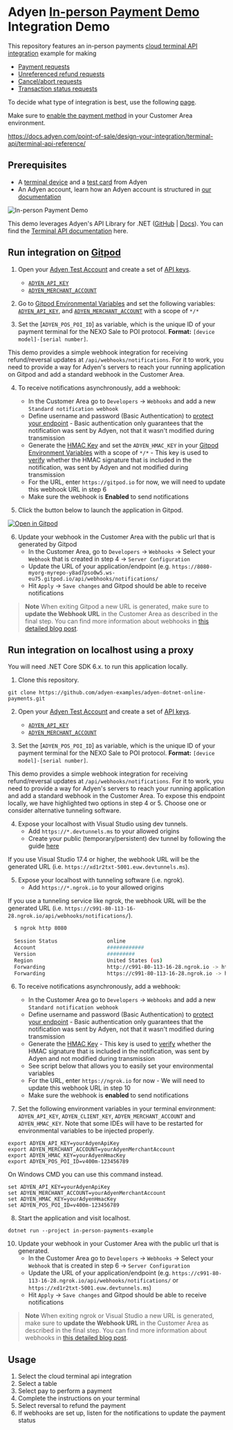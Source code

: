 ﻿# Adyen [In-person Payment Demo](https://docs.adyen.com/point-of-sale/) Integration Demo

This repository features an in-person payments [cloud terminal API integration](https://docs.adyen.com/point-of-sale/design-your-integration/choose-your-architecture/cloud/) example for making
- [Payment requests](https://docs.adyen.com/point-of-sale/basic-tapi-integration/make-a-payment/)
- [Unreferenced refund requests](https://docs.adyen.com/point-of-sale/basic-tapi-integration/refund-payment/referenced/)
- [Cancel/abort requests](https://docs.adyen.com/point-of-sale/basic-tapi-integration/cancel-a-transaction/)
- [Transaction status requests](https://docs.adyen.com/point-of-sale/basic-tapi-integration/verify-transaction-status/)

To decide what type of integration is best, use the following [page](https://docs.adyen.com/point-of-sale/design-your-integration/choose-your-architecture/#choosing-between-cloud-and-local).

Make sure to [enable the payment method](https://docs.adyen.com/point-of-sale/what-we-support/payment-methods/#add-payment-methods-to-your-account) in your Customer Area environment.

https://docs.adyen.com/point-of-sale/design-your-integration/terminal-api/terminal-api-reference/

## Prerequisites
- A [terminal device](https://docs.adyen.com/point-of-sale/user-manuals/) and a [test card](https://docs.adyen.com/point-of-sale/testing-pos-payments/) from Adyen
- An Adyen account, learn how an Adyen account is structured in [our documentation](https://docs.adyen.com/point-of-sale/design-your-integration/determine-account-structure/)


![In-person Payment Demo](wwwroot/images/cardinpersonpayment.gif)

This demo leverages Adyen's API Library for .NET ([GitHub](https://github.com/Adyen/adyen-dotnet-api-library) | [Docs](https://docs.adyen.com/development-resources/libraries?tab=c__5#csharp)).
You can find the [Terminal API documentation](https://docs.adyen.com/point-of-sale/design-your-integration/terminal-api/terminal-api-reference/) here.

## Run integration on [Gitpod](https://gitpod.io/)
1. Open your [Adyen Test Account](https://ca-test.adyen.com/ca/ca/overview/default.shtml) and create a set of [API keys](https://docs.adyen.com/user-management/how-to-get-the-api-key).
    - [`ADYEN_API_KEY`](https://docs.adyen.com/user-management/how-to-get-the-api-key)
    - [`ADYEN_MERCHANT_ACCOUNT`](https://docs.adyen.com/account/account-structure)


2. Go to [Gitpod Environmental Variables](https://gitpod.io/variables) and set the following variables: [`ADYEN_API_KEY`](https://docs.adyen.com/user-management/how-to-get-the-api-key), and [`ADYEN_MERCHANT_ACCOUNT`](https://docs.adyen.com/account/account-structure) with a scope of `*/*`


3. Set the [`ADYEN_POS_POI_ID`] as variable, which is the unique ID of your payment terminal for the NEXO Sale to POI protocol. **Format:** `[device model]-[serial number]`.


This demo provides a simple webhook integration for receiving refund/reversal updates at `/api/webhooks/notifications`. For it to work, you need to provide a way for Adyen's servers to reach your running application on Gitpod and add a standard webhook in the Customer Area.

4. To receive notifications asynchronously, add a webhook: 
    - In the Customer Area go to `Developers` → `Webhooks` and add a new `Standard notification webhook`
    - Define username and password (Basic Authentication) to [protect your endpoint](https://docs.adyen.com/development-resources/webhooks/best-practices#security) - Basic authentication only guarantees that the notification was sent by Adyen, not that it wasn't modified during transmission
    - Generate the [HMAC Key](https://docs.adyen.com/development-resources/webhooks/verify-hmac-signatures) and set the `ADYEN_HMAC_KEY` in your [Gitpod Environment Variables](https://gitpod.io/variables) with a scope of `*/*` -  This key is used to [verify](https://docs.adyen.com/development-resources/webhooks/best-practices#security) whether the HMAC signature that is included in the notification, was sent by Adyen and not modified during transmission
    - For the URL, enter `https://gitpod.io` for now, we will need to update this webhook URL in step 6
    - Make sure the webhook is **Enabled** to send notifications


5. Click the button below to launch the application in Gitpod.

[![Open in Gitpod](https://gitpod.io/button/open-in-gitpod.svg)](https://gitpod.io/#https://github.com/adyen-examples/adyen-dotnet-online-payments/tree/main/in-person-payments-example)


6. Update your webhook in the Customer Area with the public url that is generated by Gitpod
   - In the Customer Area, go to `Developers` → `Webhooks` → Select your `Webhook` that is created in step 4 → `Server Configuration`
   - Update the URL of your application/endpoint (e.g. `https://8080-myorg-myrepo-y8ad7pso0w5.ws-eu75.gitpod.io/api/webhooks/notifications/`
   - Hit `Apply` → `Save changes` and Gitpod should be able to receive notifications

> **Note** When exiting Gitpod a new URL is generated, make sure to **update the Webhook URL** in the Customer Area as described in the final step. 
> You can find more information about webhooks in [this detailed blog post](https://www.adyen.com/blog/Integrating-webhooks-notifications-with-Adyen-Checkout).


## Run integration on localhost using a proxy
You will need .NET Core SDK 6.x. to run this application locally.

1. Clone this repository.

```
git clone https://github.com/adyen-examples/adyen-dotnet-online-payments.git
```

2. Open your [Adyen Test Account](https://ca-test.adyen.com/ca/ca/overview/default.shtml) and create a set of [API keys](https://docs.adyen.com/user-management/how-to-get-the-api-key).
    - [`ADYEN_API_KEY`](https://docs.adyen.com/user-management/how-to-get-the-api-key)
    - [`ADYEN_MERCHANT_ACCOUNT`](https://docs.adyen.com/account/account-structure)


3. Set the [`ADYEN_POS_POI_ID`] as variable, which is the unique ID of your payment terminal for the NEXO Sale to POI protocol. **Format:** `[device model]-[serial number]`.


This demo provides a simple webhook integration for receiving refund/reversal updates at `/api/webhooks/notifications`. For it to work, you need to provide a way for Adyen's servers to reach your running application and add a standard webhook in the Customer Area. 
To expose this endpoint locally, we have highlighted two options in step 4 or 5. Choose one or consider alternative tunneling software.

4. Expose your localhost with Visual Studio using dev tunnels.
     - Add `https://*.devtunnels.ms` to your allowed origins
     - Create your public (temporary/persistent) dev tunnel by following the guide [here](https://learn.microsoft.com/en-us/aspnet/core/test/dev-tunnels?view=aspnetcore-7.0)

If you use Visual Studio 17.4 or higher, the webhook URL will be the generated URL (i.e. `https://xd1r2txt-5001.euw.devtunnels.ms`).

5. Expose your localhost with tunneling software (i.e. ngrok).
    - Add `https://*.ngrok.io` to your allowed origins

If you use a tunneling service like ngrok, the webhook URL will be the generated URL (i.e. `https://c991-80-113-16-28.ngrok.io/api/webhooks/notifications/`).

```bash
  $ ngrok http 8080
  
  Session Status                online                                                                                           
  Account                       ############                                                                      
  Version                       #########                                                                                          
  Region                        United States (us)                                                                                 
  Forwarding                    http://c991-80-113-16-28.ngrok.io -> http://localhost:8080                                       
  Forwarding                    https://c991-80-113-16-28.ngrok.io -> http://localhost:8080           
```

6. To receive notifications asynchronously, add a webhook: 
    - In the Customer Area go to `Developers` → `Webhooks` and add a new `Standard notification webhook`
    - Define username and password (Basic Authentication) to [protect your endpoint](https://docs.adyen.com/development-resources/webhooks/best-practices#security) - Basic authentication only guarantees that the notification was sent by Adyen, not that it wasn't modified during transmission
    - Generate the [HMAC Key](https://docs.adyen.com/development-resources/webhooks/verify-hmac-signatures) - This key is used to [verify](https://docs.adyen.com/development-resources/webhooks/best-practices#security) whether the HMAC signature that is included in the notification, was sent by Adyen and not modified during transmission
    - See script below that allows you to easily set your environmental variables
    - For the URL, enter `https://ngrok.io` for now - We will need to update this webhook URL in step 10
    - Make sure the webhook is **enabled** to send notifications

    
7. Set the following environment variables in your terminal environment: `ADYEN_API_KEY`, `ADYEN_CLIENT_KEY`, `ADYEN_MERCHANT_ACCOUNT` and `ADYEN_HMAC_KEY`. Note that some IDEs will have to be restarted for environmental variables to be injected properly.

```shell
export ADYEN_API_KEY=yourAdyenApiKey
export ADYEN_MERCHANT_ACCOUNT=yourAdyenMerchantAccount
export ADYEN_HMAC_KEY=yourAdyenHmacKey
export ADYEN_POS_POI_ID=v400m-123456789
```

On Windows CMD you can use this command instead.

```shell
set ADYEN_API_KEY=yourAdyenApiKey
set ADYEN_MERCHANT_ACCOUNT=yourAdyenMerchantAccount
set ADYEN_HMAC_KEY=yourAdyenHmacKey
set ADYEN_POS_POI_ID=v400m-123456789
```

8. Start the application and visit localhost.

```shell
dotnet run --project in-person-payments-example 
```

10. Update your webhook in your Customer Area with the public url that is generated.
    - In the Customer Area go to `Developers` → `Webhooks` → Select your `Webhook` that is created in step 6 → `Server Configuration`
    - Update the URL of your application/endpoint (e.g. `https://c991-80-113-16-28.ngrok.io/api/webhooks/notifications/` or `https://xd1r2txt-5001.euw.devtunnels.ms`)
    - Hit `Apply` → `Save changes` and Gitpod should be able to receive notifications

> **Note** When exiting ngrok or Visual Studio a new URL is generated, make sure to **update the Webhook URL** in the Customer Area as described in the final step. 
> You can find more information about webhooks in [this detailed blog post](https://www.adyen.com/blog/Integrating-webhooks-notifications-with-Adyen-Checkout).



## Usage
1. Select the cloud terminal api integration
2. Select a table
3. Select pay to perform a payment
4. Complete the instructions on your terminal
5. Select reversal to refund the payment
6. If webhooks are set up, listen for the notifications to update the payment status